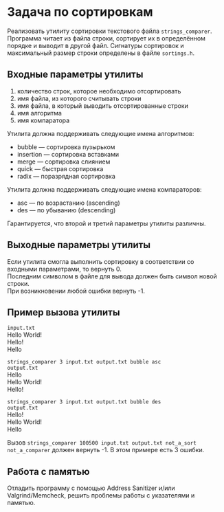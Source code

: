 # Задача по сортировкам

Реализовать утилиту сортировки текстового файла `strings_comparer`.
Программа читает из файла строки, сортирует их в определённом порядке и выводит в другой файл.
Сигнатуры сортировок и максимальный размер строки определены в файле `sortings.h`.

## Входные параметры утилиты

1. количество строк, которое необходимо отсортировать
2. имя файла, из которого считывать строки
3. имя файла, в который выводить отсортированные строки
4. имя алгоритма
5. имя компаратора

Утилита должна поддерживать следующие имена алгоритмов:

- bubble — сортировка пузырьком
- insertion — сортировка вставками
- merge — сортировка слиянием
- quick — быстрая сортировка
- radix — поразрядная сортировка

Утилита должна поддерживать следующие имена компараторов:

- asc — по возрастанию (ascending)
- des — по убыванию (descending)

Гарантируется, что второй и третий параметры утилиты различны.

## Выходные параметры утилиты

Если утилита смогла выполнить сортировку в соответствии со входными параметрами, то вернуть 0.\
Последним символом в файле для вывода должен быть символ новой строки.\
При возникновении любой ошибки вернуть -1.

## Пример вызова утилиты

`input.txt`\
Hello World!\
Hello!\
Hello

`strings_comparer 3 input.txt output.txt bubble asc`\
`output.txt`\
Hello\
Hello World!\
Hello!

`strings_comparer 3 input.txt output.txt bubble des`\
`output.txt`\
Hello!\
Hello World!\
Hello

Вызов `strings_comparer 100500 input.txt output.txt not_a_sort not_a_comparer` должен вернуть -1.
В этом примере есть 3 ошибки.

## Работа с памятью

Отладить программу с помощью Address Sanitizer и/или Valgrind/Memcheck, решить
проблемы работы с указателями и памятью.
